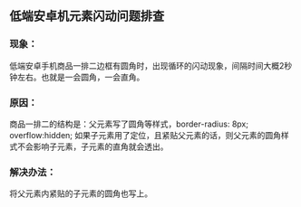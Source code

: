 ## 低端安卓机元素闪动问题排查


### 现象：

低端安卓手机商品一排二边框有圆角时，出现循环的闪动现象，间隔时间大概2秒钟左右。也就是一会圆角，一会直角。

### 原因：

商品一排二的结构是：父元素写了圆角等样式，border-radius: 8px; overflow:hidden; 如果子元素用了定位，且紧贴父元素的话，则父元素的圆角样式不会影响子元素，子元素的直角就会透出。

### 解决办法：

将父元素内紧贴的子元素的圆角也写上。